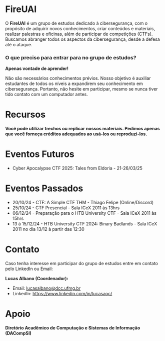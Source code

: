 # FireUAI
O **FireUAI** é um grupo de estudos dedicado à cibersegurança, com o propósito de adquirir novos conhecimentos, criar conteúdos e materiais, realizar palestras e oficinas, além de participar de competições (CTFs). Buscamos abranger todos os aspectos da cibersegurança, desde a defesa até o ataque.

### O que preciso para entrar para no grupo de estudos?

**Apenas vontade de aprender!** 

Não são necessários conhecimentos prévios. Nosso objetivo é auxiliar estudantes de todos os níveis a expandirem seu conhecimento em cibersegurança. Portanto, não hesite em participar, mesmo se nunca tiver tido contato com um computador antes.

# Recursos

**Você pode utilizar trechos ou replicar nossos materiais. Pedimos apenas que você forneça créditos adequados ao usá-los ou reproduzi-los.**

# Eventos Futuros
- Cyber Apocalypse CTF 2025: Tales from Eldoria - 21-26/03/25

# Eventos Passados
- 20/10/24 - CTF: A Simple CTF THM - Thiago Felipe (Online/Discord)
- 25/10/24 - CTF Presencial - Sala ICeX 2011 às 13hrs
- 06/12/24 - Preparação para o HTB University CTF - Sala ICeX 2011 às 15hrs
- 13 à 15/12/24 - HTB University CTF 2024: Binary Badlands - Sala ICeX 2011 no dia 13/12 à partir das 12:30

# Contato
Caso tenha interesse em participar do grupo de estudos entre em contato pelo LinkedIn ou Email:

**Lucas Albano (Coordenador):** 
- Email: lucasalbano@dcc.ufmg.br
- LinkedIn: https://www.linkedin.com/in/lucasaoc/

# Apoio
**Diretório Acadêmico de Computação e Sistemas de Informação (DACompSI)**

